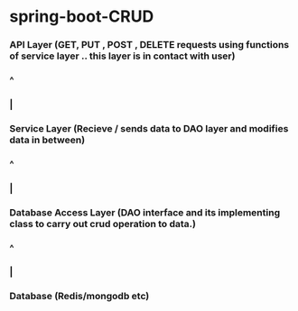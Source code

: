 # spring-boot-CRUD



### API Layer (GET, PUT , POST , DELETE requests using functions of service layer .. this layer is in contact with user)
### ^
### |
### Service Layer (Recieve / sends data to DAO layer and modifies data in between)
### ^
### |
### Database Access Layer (DAO interface and its implementing class to carry out crud operation to data.)
### ^
### |
### Database (Redis/mongodb etc)
